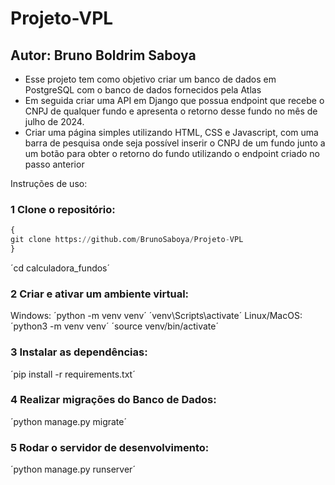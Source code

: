 # Projeto-VPL

## Autor: Bruno Boldrim Saboya

- Esse projeto tem como objetivo criar um banco de dados em PostgreSQL com o banco de dados fornecidos pela Atlas
- Em seguida criar uma API em Django que possua endpoint que recebe o CNPJ de qualquer fundo e apresenta o retorno desse fundo no mês de julho de 2024.
- Criar uma página simples utilizando HTML, CSS e Javascript, com uma barra de pesquisa onde seja possível inserir o CNPJ de um fundo junto a um botão para obter o retorno do fundo
utilizando o endpoint criado no passo anterior

Instruções de uso:

### 1 Clone o repositório:
  ``` python
  {
  git clone https://github.com/BrunoSaboya/Projeto-VPL
  }
  ```
  ´cd calculadora_fundos´

### 2 Criar e ativar um ambiente virtual:
  Windows:
  ´python -m venv venv´
  ´venv\Scripts\activate´
  Linux/MacOS:
  ´python3 -m venv venv´
  ´source venv/bin/activate´

### 3 Instalar as dependências:
  ´pip install -r requirements.txt´

### 4 Realizar migrações do Banco de Dados:
  ´python manage.py migrate´

### 5 Rodar o servidor de desenvolvimento:
  ´python manage.py runserver´

